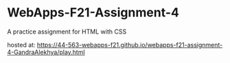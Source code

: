 # WebApps-F21-Assignment-4
A practice assignment for HTML with CSS


hosted at: https://44-563-webapps-f21.github.io/webapps-f21-assignment-4-GandraAlekhya/play.html